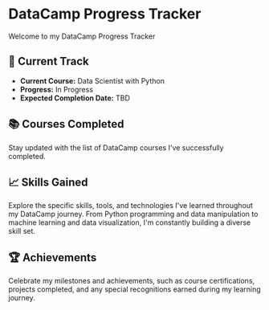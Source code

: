 # DataCamp Progress Tracker

Welcome to my DataCamp Progress Tracker

## 🏃 Current Track
- **Current Course:** Data Scientist with Python
- **Progress:** In Progress
- **Expected Completion Date:** TBD

## 📚 Courses Completed
Stay updated with the list of DataCamp courses I've successfully completed.

## 📈 Skills Gained
Explore the specific skills, tools, and technologies I've learned throughout my DataCamp journey. From Python programming and data manipulation to machine learning and data visualization, I'm constantly building a diverse skill set.

## 🏆 Achievements
Celebrate my milestones and achievements, such as course certifications, projects completed, and any special recognitions earned during my learning journey.

